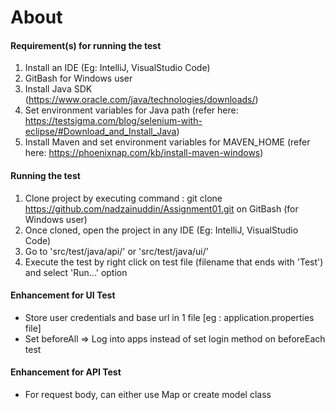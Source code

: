# About

#### Requirement(s) for running the test
1. Install an IDE (Eg: IntelliJ, VisualStudio Code)
2. GitBash for Windows user
3. Install Java SDK (https://www.oracle.com/java/technologies/downloads/)
4. Set environment variables for Java path (refer here: https://testsigma.com/blog/selenium-with-eclipse/#Download_and_Install_Java)
5. Install Maven and set environment variables for MAVEN_HOME (refer here: https://phoenixnap.com/kb/install-maven-windows)

#### Running the test
1. Clone project by executing command : git clone https://github.com/nadzainuddin/Assignment01.git on GitBash (for Windows user)
2. Once cloned, open the project in any IDE (Eg: IntelliJ, VisualStudio Code)
3. Go to 'src/test/java/api/<filename>' or 'src/test/java/ui/<filename>'
4. Execute the test by right click on test file (filename that ends with 'Test') and select 'Run...' option

#### Enhancement for UI Test
* Store user credentials and base url in 1 file [eg : application.properties file]
* Set beforeAll => Log into apps instead of set login method on beforeEach test 

#### Enhancement for API Test
* For request body, can either use Map or create model class

